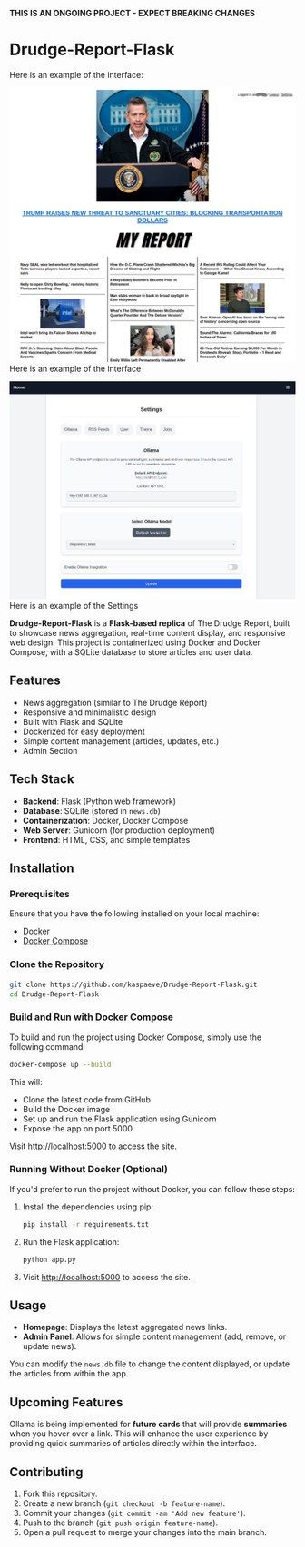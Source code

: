 
**THIS IS AN ONGOING PROJECT - EXPECT BREAKING CHANGES**

# Drudge-Report-Flask

Here is an example of the interface:

![Drudge Report Example](./Selection_1006.png)
Here is an example of the interface

![Drudge Report Example](./Selection_1007.png)
Here is an example of the Settings

**Drudge-Report-Flask** is a **Flask-based replica** of The Drudge Report, built to showcase news aggregation, real-time content display, and responsive web design. This project is containerized using Docker and Docker Compose, with a SQLite database to store articles and user data.

## Features

- News aggregation (similar to The Drudge Report)
- Responsive and minimalistic design
- Built with Flask and SQLite
- Dockerized for easy deployment
- Simple content management (articles, updates, etc.)
- Admin Section

## Tech Stack

- **Backend**: Flask (Python web framework)
- **Database**: SQLite (stored in `news.db`)
- **Containerization**: Docker, Docker Compose
- **Web Server**: Gunicorn (for production deployment)
- **Frontend**: HTML, CSS, and simple templates

## Installation

### Prerequisites

Ensure that you have the following installed on your local machine:

- [Docker](https://www.docker.com/products/docker-desktop)
- [Docker Compose](https://docs.docker.com/compose/install/)

### Clone the Repository

```bash
git clone https://github.com/kaspaeve/Drudge-Report-Flask.git
cd Drudge-Report-Flask
```

### Build and Run with Docker Compose

To build and run the project using Docker Compose, simply use the following command:

```bash
docker-compose up --build
```

This will:

- Clone the latest code from GitHub
- Build the Docker image
- Set up and run the Flask application using Gunicorn
- Expose the app on port 5000

Visit [http://localhost:5000](http://localhost:5000) to access the site.

### Running Without Docker (Optional)

If you'd prefer to run the project without Docker, you can follow these steps:

1. Install the dependencies using pip:
   ```bash
   pip install -r requirements.txt
   ```

2. Run the Flask application:
   ```bash
   python app.py
   ```

3. Visit [http://localhost:5000](http://localhost:5000) to access the site.

## Usage

- **Homepage**: Displays the latest aggregated news links.
- **Admin Panel**: Allows for simple content management (add, remove, or update news).
  
You can modify the `news.db` file to change the content displayed, or update the articles from within the app.

## Upcoming Features

Ollama is being implemented for **future cards** that will provide **summaries** when you hover over a link. This will enhance the user experience by providing quick summaries of articles directly within the interface.

## Contributing

1. Fork this repository.
2. Create a new branch (`git checkout -b feature-name`).
3. Commit your changes (`git commit -am 'Add new feature'`).
4. Push to the branch (`git push origin feature-name`).
5. Open a pull request to merge your changes into the main branch.